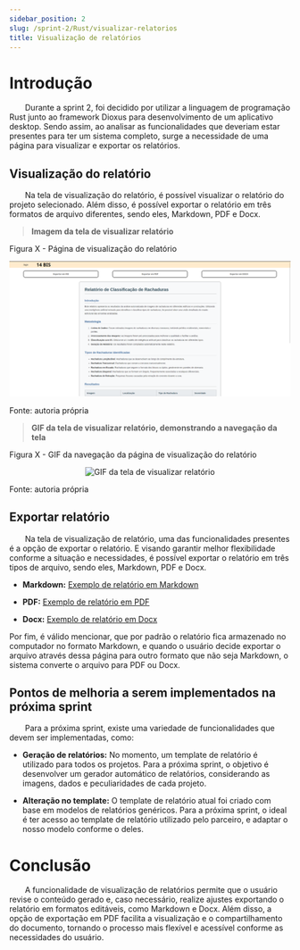 ```yaml
---
sidebar_position: 2
slug: /sprint-2/Rust/visualizar-relatorios
title: Visualização de relatórios
---
```


# Introdução

&emsp;&emsp;Durante a sprint 2, foi decidido por utilizar a linguagem de programação Rust junto ao framework Dioxus para desenvolvimento de um aplicativo desktop. Sendo assim, ao analisar as funcionalidades que deveriam estar presentes para ter um sistema completo, surge a necessidade de uma página para visualizar e exportar os relatórios.

## Visualização do relatório

&emsp;&emsp;Na tela de visualização do relatório, é possível visualizar o relatório do projeto selecionado. Além disso, é possível exportar o relatório em três formatos de arquivo diferentes, sendo eles, Markdown, PDF e Docx.

> **Imagem da tela de visualizar relatório**

<p style={{textAlign: 'center'}}>Figura X - Página de visualização do relatório</p>

<div align="center">

![Imagem da tela de visualizar relatório](../../../static/img/Sprint2/visualizar-relatorio.png)

</div>

<p style={{textAlign: 'center'}}>Fonte: autoria própria</p>

> **GIF da tela de visualizar relatório, demonstrando a navegação da tela**

<p style={{textAlign: 'center'}}>Figura X - GIF da navegação da página de visualização do relatório</p>

<div align="center">

![GIF da tela de visualizar relatório](../../../static/img/Sprint2/visualizar-relatorio.gif)

</div>

<p style={{textAlign: 'center'}}>Fonte: autoria própria</p>

## Exportar relatório

&emsp;&emsp;Na tela de visualização de relatório, uma das funcionalidades presentes é a opção de exportar o relatório. E visando garantir melhor flexibilidade conforme a situação e necessidades, é possível exportar o relatório em três tipos de arquivo, sendo eles, Markdown, PDF e Docx.

- **Markdown:** <a href="../../../static/documents/Relatorio.md" download>Exemplo de relatório em Markdown</a>

- **PDF:** [Exemplo de relatório em PDF](../../../static/documents/Relatorio.pdf)

- **Docx:** [Exemplo de relatório em Docx](../../../static/documents/Relatorio.docx)

Por fim, é válido mencionar, que por padrão o relatório fica armazenado no computador no formato Markdown, e quando o usuário decide exportar o arquivo através dessa página para outro formato que não seja Markdown, o sistema converte o arquivo para PDF ou Docx.

## Pontos de melhoria a serem implementados na próxima sprint

&emsp;&emsp;Para a próxima sprint, existe uma variedade de funcionalidades que devem ser implementadas, como:

- **Geração de relatórios:** No momento, um template de relatório é utilizado para todos os projetos. Para a próxima sprint, o objetivo é desenvolver um gerador automático de relatórios, considerando as imagens, dados e peculiaridades de cada projeto.

- **Alteração no template:** O template de relatório atual foi criado com base em modelos de relatórios genéricos. Para a próxima sprint, o ideal é ter acesso ao template de relatório utilizado pelo parceiro, e adaptar o nosso modelo conforme o deles.

# Conclusão

&emsp;&emsp;A funcionalidade de visualização de relatórios permite que o usuário revise o conteúdo gerado e, caso necessário, realize ajustes exportando o relatório em formatos editáveis, como Markdown e Docx. Além disso, a opção de exportação em PDF facilita a visualização e o compartilhamento do documento, tornando o processo mais flexível e acessível conforme as necessidades do usuário.
